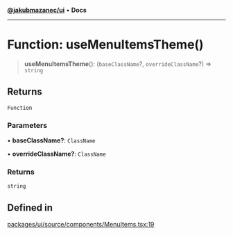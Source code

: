 [**@jakubmazanec/ui**](../README.md) • **Docs**

---

# Function: useMenuItemsTheme()

> **useMenuItemsTheme**(): (`baseClassName`?, `overrideClassName`?) => `string`

## Returns

`Function`

### Parameters

• **baseClassName?**: `ClassName`

• **overrideClassName?**: `ClassName`

### Returns

`string`

## Defined in

[packages/ui/source/components/MenuItems.tsx:19](https://github.com/jakubmazanec/tools/blob/3137813ef46c72d3c081751f960a2aa2c61ad567/packages/ui/source/components/MenuItems.tsx#L19)
